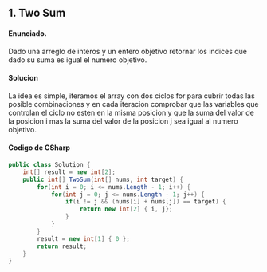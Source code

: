 ## 1. Two Sum

#### Enunciado.
Dado una arreglo de interos y un entero objetivo retornar los indices que dado su suma es igual el numero objetivo.

#### Solucion
La idea es simple, iteramos el array con dos ciclos for para cubrir todas las posible combinaciones y en cada iteracion comprobar que las variables que controlan el ciclo no esten en la misma posicion y que la suma del valor de la posicion i mas la suma del valor de la posicion j sea igual al numero objetivo.

#### Codigo de CSharp
```C#
public class Solution {
    int[] result = new int[2];
    public int[] TwoSum(int[] nums, int target) {
        for(int i = 0; i <= nums.Length - 1; i++) {
            for(int j = 0; j <= nums.Length - 1; j++) {
                if(i != j && (nums[i] + nums[j]) == target) {
                    return new int[2] { i, j};
                }
            }
        }
        result = new int[1] { 0 };
	    return result;
    }
}
```
